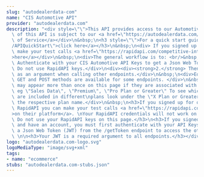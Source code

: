 ```yaml
---
slug: "autodealerdata-com"
name: "CIS Automotive API"
provider: "autodealerdata.com"
description: "<div style=\"\">This API provides access to our Automotive Data. Use\
  \ of this API is subject to our <a href=\"https://autodealerdata.com/tos\">Terms\
  \ of Service</a></div>\n&nbsp;\n<h3 style=\"\">For a quick start guide <a href=\"\
  /APIQuickStart\">click here</a></h3>\n&nbsp;\n<div> If you signed up through RapidAPI\
  \ make your test calls <a href=\"https://rapidapi.com/competitive-intelligence-solutions-llc-competitive-intelligence-solutions-llc-default/api/cis-automotive\"\
  >here</a></div>\n&nbsp;\n<div>The general workflow is to: <br/>&nbsp;<div><strong>1.</strong>\
  \ Authenticate with your CIS Automotive API Keys to get a Json Web Token (JWT).\
  \ Do not use RapidAPI keys.</div>\n<div><div><strong>2.</strong> Then use that token\
  \ as an argument when calling other endpoints.</div>\n&nbsp;\n<div>Equivalent HTTP\
  \ GET and POST methods are available for some endpoints. </div>\n&nbsp;\n<div>Endpoints\
  \ may appear more than once on this page if they are associated with multiple tags.\
  \ eg \"Sales Data\", \"Premium\", \"Pro Plan or Greater\" To see which endpoints\
  \ are included in different\nplans look under the \"X Plan or Greater\" tags for\
  \ the respective plan name.</div>\n&nbsp;\n<h3>If you signed up for our API through\
  \ RapidAPI you can make your test calls <a href=\"https://rapidapi.com/competitive-intelligence-solutions-llc-competitive-intelligence-solutions-llc-default/api/cis-automotive\"\
  >on their platform</a>. \nYour RapidAPI credentials will not work on this page.</h3><h3>\
  \ Do not use your RapidAPI keys on this page.</h3>\n<h3>If you signed up with us\
  \ and have an account, you must first authenticate with your API Keys \nand retrieve\
  \ a Json Web Token (JWT) from the /getToken endpoint to access the other endpoints.</h3>\
  \ \n\n<h3>Your JWT is a required argument to all endpoints.</h3></div>"
logo: "autodealerdata.com-logo.svg"
logoMediaType: "image/svg+xml"
tags:
- name: "ecommerce"
stubs: "autodealerdata.com-stubs.json"
---
```

